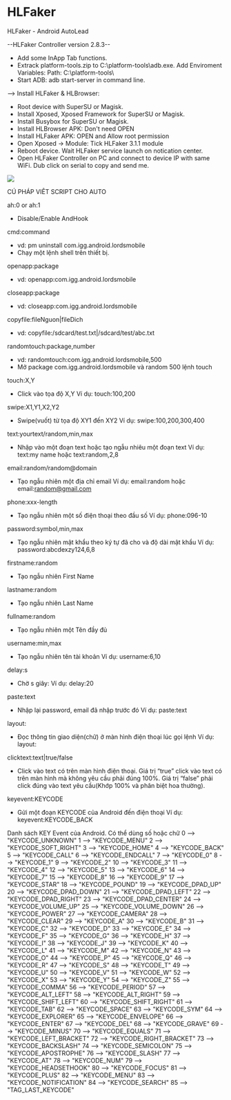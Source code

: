 # HLFaker
HLFaker - Android AutoLead

--HLFaker Controller version 2.8.3--
- Add some InApp Tab functions.
- Extrack platform-tools.zip to C:\platform-tools\adb.exe. Add Enviroment Variables: Path: C:\platform-tools\
- Start ADB: adb start-server in command line.

--> Install HLFaker & HLBrowser:
+ Root device with SuperSU or Magisk.
+ Install Xposed, Xposed Framework for SuperSU or Magisk.
+ Install Busybox for SuperSU or Magisk.
+ Install HLBrowser APK: Don't need OPEN
+ Install HLFaker APK: OPEN and Allow root permission
+ Open Xposed -> Module: Tick HLFaker 3.1.1 module
+ Reboot device. Wait HLFaker service launch on notication center.
+ Open HLFaker Controller on PC and connect to device IP with same WiFi. Dub click on serial to copy and send me.
<img src="https://i.imgur.com/jHvAn7G.png">

CÚ PHÁP VIÊT SCRIPT CHO AUTO

ah:0 or ah:1
- Disable/Enable AndHook

cmd:command
- vd: pm uninstall com.igg.android.lordsmobile
- Chạy một lệnh shell trên thiết bị.

openapp:package
- vd: openapp:com.igg.android.lordsmobile

closeapp:package
- vd: closeapp:com.igg.android.lordsmobile

copyfile:fileNguon|fileDich
- vd: copyfile:/sdcard/test.txt|/sdcard/test/abc.txt

randomtouch:package,number
- vd: randomtouch:com.igg.android.lordsmobile,500
- Mở package com.igg.android.lordsmobile và random 500 lệnh touch

touch:X,Y
- Click vào tọa độ X,Y Ví dụ: touch:100,200

swipe:X1,Y1,X2,Y2
- Swipe(vuốt) từ tọa độ XY1 đến XY2 Ví dụ: swipe:100,200,300,400

text:yourtext/random,min,max
- Nhập vào một đoạn text hoặc tạo ngẫu nhiêu một đoạn text Ví dụ: text:my name hoặc text:random,2,8

email:random/random@domain
- Tạo ngẫu nhiên một địa chỉ email Ví dụ: email:random hoặc email:random@gmail.com

phone:xxx-length
- Tạo ngẫu nhiên một số điện thoại theo đầu số Ví dụ: phone:096-10

password:symbol,min,max
- Tạo ngẫu nhiên mật khẩu theo ký tự đã cho và độ dài mật khẩu Ví dụ: password:abcdexzy124,6,8

firstname:random
- Tạo ngẫu nhiên First Name

lastname:random
- Tạo ngẫu nhiên Last Name

fullname:random
- Tạo ngẫu nhiên một Tên đầy đủ

username:min,max
- Tạo ngẫu nhiên tên tài khoản Ví dụ: username:6,10

delay:s
- Chờ s giây: Ví dụ: delay:20

paste:text
- Nhập lại password, email đã nhập trước đó Ví dụ: paste:text

layout:
- Đọc thông tin giao diện(chữ) ở màn hình điện thoại lúc gọi lệnh Ví dụ: layout:

clicktext:text|true/false
- Click vào text có trên màn hình điện thoại. Giá trị “true” click vào text có trên màn hình mà không yêu cầu phải đúng 100%. Giá trị “false” phải click đúng vào text yêu cầu(Khớp 100% và phân biệt hoa thường).

keyevent:KEYCODE
- Gửi một đoạn KEYCODE của Android đến điện thoại Ví dụ: keyevent:KEYCODE_BACK

Danh sách KEY Event của Android. Có thể dùng số hoặc chữ
0 -->  "KEYCODE_UNKNOWN" 
1 -->  "KEYCODE_MENU" 
2 -->  "KEYCODE_SOFT_RIGHT" 
3 -->  "KEYCODE_HOME" 
4 -->  "KEYCODE_BACK" 
5 -->  "KEYCODE_CALL" 
6 -->  "KEYCODE_ENDCALL" 
7 -->  "KEYCODE_0" 
8 -->  "KEYCODE_1" 
9 -->  "KEYCODE_2" 
10 -->  "KEYCODE_3" 
11 -->  "KEYCODE_4" 
12 -->  "KEYCODE_5" 
13 -->  "KEYCODE_6" 
14 -->  "KEYCODE_7" 
15 -->  "KEYCODE_8" 
16 -->  "KEYCODE_9" 
17 -->  "KEYCODE_STAR" 
18 -->  "KEYCODE_POUND" 
19 -->  "KEYCODE_DPAD_UP" 
20 -->  "KEYCODE_DPAD_DOWN" 
21 -->  "KEYCODE_DPAD_LEFT" 
22 -->  "KEYCODE_DPAD_RIGHT" 
23 -->  "KEYCODE_DPAD_CENTER" 
24 -->  "KEYCODE_VOLUME_UP" 
25 -->  "KEYCODE_VOLUME_DOWN" 
26 -->  "KEYCODE_POWER" 
27 -->  "KEYCODE_CAMERA" 
28 -->  "KEYCODE_CLEAR" 
29 -->  "KEYCODE_A" 
30 -->  "KEYCODE_B" 
31 -->  "KEYCODE_C" 
32 -->  "KEYCODE_D" 
33 -->  "KEYCODE_E" 
34 -->  "KEYCODE_F" 
35 -->  "KEYCODE_G" 
36 -->  "KEYCODE_H" 
37 -->  "KEYCODE_I" 
38 -->  "KEYCODE_J" 
39 -->  "KEYCODE_K" 
40 -->  "KEYCODE_L" 
41 -->  "KEYCODE_M" 
42 -->  "KEYCODE_N" 
43 -->  "KEYCODE_O" 
44 -->  "KEYCODE_P" 
45 -->  "KEYCODE_Q" 
46 -->  "KEYCODE_R" 
47 -->  "KEYCODE_S" 
48 -->  "KEYCODE_T" 
49 -->  "KEYCODE_U" 
50 -->  "KEYCODE_V" 
51 -->  "KEYCODE_W" 
52 -->  "KEYCODE_X" 
53 -->  "KEYCODE_Y" 
54 -->  "KEYCODE_Z" 
55 -->  "KEYCODE_COMMA" 
56 -->  "KEYCODE_PERIOD" 
57 -->  "KEYCODE_ALT_LEFT" 
58 -->  "KEYCODE_ALT_RIGHT" 
59 -->  "KEYCODE_SHIFT_LEFT" 
60 -->  "KEYCODE_SHIFT_RIGHT" 
61 -->  "KEYCODE_TAB" 
62 -->  "KEYCODE_SPACE" 
63 -->  "KEYCODE_SYM" 
64 -->  "KEYCODE_EXPLORER" 
65 -->  "KEYCODE_ENVELOPE" 
66 -->  "KEYCODE_ENTER" 
67 -->  "KEYCODE_DEL" 
68 -->  "KEYCODE_GRAVE" 
69 -->  "KEYCODE_MINUS" 
70 -->  "KEYCODE_EQUALS" 
71 -->  "KEYCODE_LEFT_BRACKET" 
72 -->  "KEYCODE_RIGHT_BRACKET" 
73 -->  "KEYCODE_BACKSLASH" 
74 -->  "KEYCODE_SEMICOLON" 
75 -->  "KEYCODE_APOSTROPHE" 
76 -->  "KEYCODE_SLASH" 
77 -->  "KEYCODE_AT" 
78 -->  "KEYCODE_NUM" 
79 -->  "KEYCODE_HEADSETHOOK" 
80 -->  "KEYCODE_FOCUS" 
81 -->  "KEYCODE_PLUS" 
82 -->  "KEYCODE_MENU" 
83 -->  "KEYCODE_NOTIFICATION" 
84 -->  "KEYCODE_SEARCH" 
85 -->  "TAG_LAST_KEYCODE"
